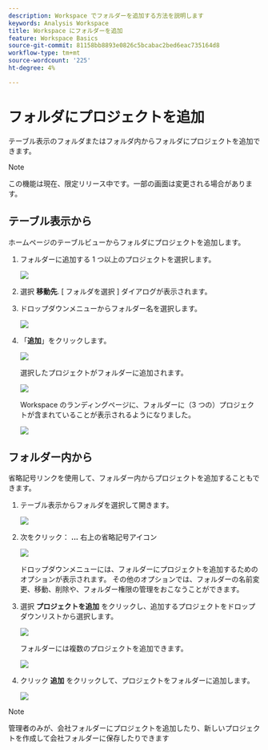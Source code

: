 ```yaml
---
description: Workspace でフォルダーを追加する方法を説明します
keywords: Analysis Workspace
title: Workspace にフォルダーを追加
feature: Workspace Basics
source-git-commit: 81158bb8893e0826c5bcabac2bed6eac735164d8
workflow-type: tm+mt
source-wordcount: '225'
ht-degree: 4%

---
```



# フォルダにプロジェクトを追加

テーブル表示のフォルダまたはフォルダ内からフォルダにプロジェクトを追加できます。

>[!NOTE]
>
>この機能は現在、限定リリース中です。一部の画面は変更される場合があります。

## テーブル表示から

ホームページのテーブルビューからフォルダにプロジェクトを追加します。

1. フォルダーに追加する 1 つ以上のプロジェクトを選択します。

   ![](/help/analyze/analysis-workspace/build-workspace-project/assets/move-tv-selected.png)

1. 選択 **移動先**. [ フォルダを選択 ] ダイアログが表示されます。

1. ドロップダウンメニューからフォルダー名を選択します。

   ![](/help/analyze/analysis-workspace/build-workspace-project/assets/move-select-folder.png)

1. 「**追加**」をクリックします。

   ![](/help/analyze/analysis-workspace/build-workspace-project/assets/move-add.png)

   選択したプロジェクトがフォルダーに追加されます。

   ![](/help/analyze/analysis-workspace/build-workspace-project/assets/move-projects-added.png)

   Workspace のランディングページに、フォルダーに（3 つの）プロジェクトが含まれていることが表示されるようになりました。

   ![](/help/analyze/analysis-workspace/build-workspace-project/assets/move-folders-updated.png)

## フォルダー内から

省略記号リンクを使用して、フォルダー内からプロジェクトを追加することもできます。

1. テーブル表示からフォルダを選択して開きます。

   ![](/help/analyze/analysis-workspace/build-workspace-project/assets/move-open-folder.png)

1. 次をクリック： **...** 右上の省略記号アイコン

   ![](/help/analyze/analysis-workspace/build-workspace-project/assets/add-projects-elipsis.png)

   ドロップダウンメニューには、フォルダーにプロジェクトを追加するためのオプションが表示されます。 その他のオプションでは、フォルダーの名前変更、移動、削除や、フォルダー権限の管理をおこなうことができます。

1. 選択 **プロジェクトを追加** をクリックし、追加するプロジェクトをドロップダウンリストから選択します。

   ![](/help/analyze/analysis-workspace/build-workspace-project/assets/select-add-projects.png)

   フォルダーには複数のプロジェクトを追加できます。

   ![](/help/analyze/analysis-workspace/build-workspace-project/assets/move-add-multiple-projects.png)

1. クリック **追加** をクリックして、プロジェクトをフォルダーに追加します。

   ![](/help/analyze/analysis-workspace/build-workspace-project/assets/move-added-items.png)


>[!NOTE]
>
>管理者のみが、会社フォルダーにプロジェクトを追加したり、新しいプロジェクトを作成して会社フォルダーに保存したりできます
